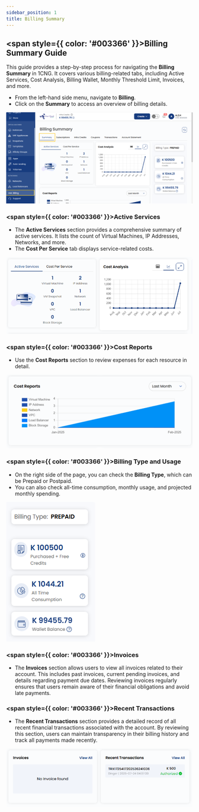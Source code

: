 ```yaml
---
sidebar_position: 1
title: Billing Summary
---
```


## <span style={{ color: '#003366' }}>Billing Summary Guide</span>

This guide provides a step-by-step process for navigating the **Billing Summary** in 1CNG. It covers various billing-related tabs, including Active Services, Cost Analysis, Billing Wallet, Monthly Threshold Limit, Invoices, and more.

- From the left-hand side menu, navigate to **Billing**.
- Click on the **Summary** to access an overview of billing details.

![Billing Summary](images/billing-summary.png)

### <span style={{ color: '#003366' }}>Active Services</span>

- The **Active Services** section provides a comprehensive summary of active services. It lists the count of Virtual Machines, IP Addresses, Networks, and more.
- The **Cost Per Service** tab displays service-related costs.

![Active Services](images/billing-active-services.png)

### <span style={{ color: '#003366' }}>Cost Reports</span>

- Use the **Cost Reports** section to review expenses for each resource in detail.

![Cost Reports](images/billing-cost-reports.png)
### <span style={{ color: '#003366' }}>Billing Type and Usage</span>

- On the right side of the page, you can check the **Billing Type**, which can be Prepaid or Postpaid.
- You can also check all-time consumption, monthly usage, and projected monthly spending.

![Billing Type and Usage](images/billing-types.png)

### <span style={{ color: '#003366' }}>Invoices</span>

- The **Invoices** section allows users to view all invoices related to their account. This includes past invoices, current pending invoices, and details regarding payment due dates. Reviewing invoices regularly ensures that users remain aware of their financial obligations and avoid late payments.

### <span style={{ color: '#003366' }}>Recent Transactions</span>

- The **Recent Transactions** section provides a detailed record of all recent financial transactions associated with the account. By reviewing this section, users can maintain transparency in their billing history and track all payments made recently.

![Recent Transactions](images/billing-invoices.png)

